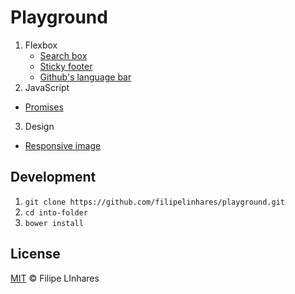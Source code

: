 # Playground

1. Flexbox
	- [Search box](http://filipelinhares.github.io/playground/flexbox-searchBox/)
	- [Sticky footer](http://filipelinhares.github.io/playground/flexbox-sticky-footer/)
	- [Github's language bar](http://filipelinhares.github.io/playground/flexbox-github-languageBar/)
2. JavaScript
  - [Promises](http://filipelinhares.github.io/playground/promises/)
3. Design
  - [Responsive image](http://filipelinhares.github.io/playground/responsive-image/)


## Development

1. `git clone https://github.com/filipelinhares/playground.git`
2. `cd into-folder`
3. `bower install`

## License
[MIT](LICENSE.md) © Filipe LInhares
